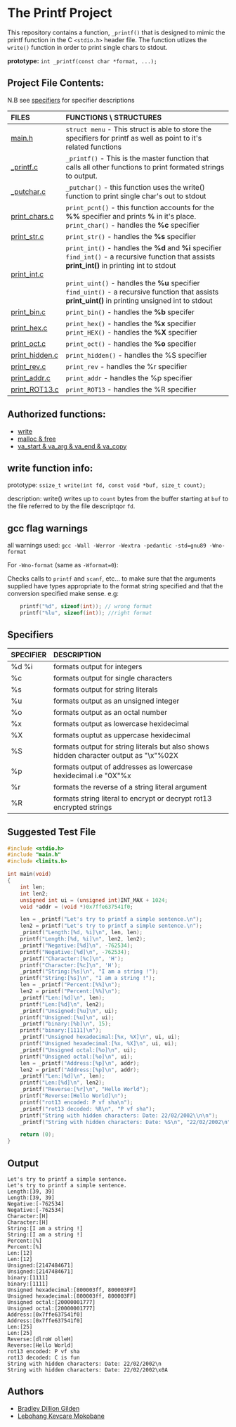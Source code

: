# The Printf Project

This repository contains a function, `_printf()` that is designed to mimic the printf function in the C `<stdio.h>` header file. The function utlizes the `write()` function in order to print single chars to stdout.

**prototype:** `int _printf(const char *format, ...);`

## Project File Contents:

N.B see [specifiers](#specifiers) for specifier descriptions

|FILES|FUNCTIONS \ STRUCTURES|
|:----|:--------|
|[main.h](main.h)|`struct menu` - This struct is able to store the specifiers for printf as well as point to it's related functions|
|[_printf.c](_printf.c)|`_printf()` - This is the master function that calls all other functions to print formated strings to output.|
|[_putchar.c](_putchar.c )|`_putchar()` - this function uses the write() function to print single char's out to stdout|
|[print_chars.c](print_chars.c)|`print_pcnt()` - this function accounts for the **%%** specifier and prints **%** in it's place.<br>`print_char()` - handles the **%c** specifier|
|[print_str.c](print_str.c)|`print_str()` - handles the **%s** specifier|
|[print_int.c](print_int.c)|`print_int()` - handles the **%d** and **%i** specifier<br>`find_int()` - a recursive function that assists **print_int()** in printing int to stdout<br><br>`print_uint()` - handles the **%u** specifier<br>`find_uint()` - a recursive function that assists **print_uint()** in printing unsigned int to stdout|
|[print_bin.c](print_bin.c )|`print_bin()` - handles the **%b** specifer|
|[print_hex.c](print_hex.c)|`print_hex()` - handles the **%x** specifier<br>`print_HEX()` - handles the **%X** specifier|
|[print_oct.c](print_oct.c)|`print_oct()` - handles the **%o** specifier|
|[print_hidden.c](print_hidden.c)|`print_hidden()` -  handles the %S specifier|
|[print_rev.c](print_rev.c)|`print_rev` - handles the %r specifier|
|[print_addr.c](print_addr.c)|`print_addr` - handles the %p specifier|
|[print_ROT13.c](print_ROT13.c)|`print_ROT13` - handles the %R specifier|

## Authorized functions:

* [write](#write-function-info)
* [malloc & free](https://github.com/BradleyGilden/alx-low_level_programming/blob/main/0x0C-more_malloc_free/moreinfo.md)
* [va_start & va_arg & va_end & va_copy](https://github.com/BradleyGilden/alx-low_level_programming/tree/main/0x10-variadic_functions)


## write function info:

prototype: `ssize_t write(int fd, const void *buf, size_t count);`

description: write() writes up to `count` bytes from the buffer starting at `buf` to the file referred to by the file descriptqor `fd`.

## gcc flag warnings

all warnings used: `gcc -Wall -Werror -Wextra -pedantic -std=gnu89 -Wno-format`

For `-Wno-format`  (same as `-Wformat=0`):

Checks calls to `printf` and `scanf`, etc... to make sure that the arguments supplied have types appropriate to the format string specified and that the conversion specified make sense.
e.g:

```C
	printf("%d", sizeof(int)); // wrong format
	printf("%lu", sizeof(int)); //right format
```

## Specifiers

|SPECIFIER|DESCRIPTION|
|:--------|:----------|
|%d %i|formats output for integers|
|%c|formats output for single characters|
|%s|formats output for string literals|
|%u|formats output as an unsigned integer|
|%o|formats output as an octal number|
|%x|formats output as lowercase hexidecimal|
|%X|formats ouptut as uppercase hexidecimal|
|%S|formats output for string literals but also shows hidden character output as "\x"%02X|
|%p|formats output of addresses as lowercase hexidecimal i.e "0X"%x|
|%r|formats the reverse of a string literal argument|
|%R|formats string literal to encrypt or decrypt rot13 encrypted strings|

## Suggested Test File

```C
#include <stdio.h>
#include "main.h"
#include <limits.h>

int main(void)
{
	int len;
	int len2;
	unsigned int ui = (unsigned int)INT_MAX + 1024;
	void *addr = (void *)0x7ffe637541f0;

	len = _printf("Let's try to printf a simple sentence.\n");
	len2 = printf("Let's try to printf a simple sentence.\n");
	_printf("Length:[%d, %i]\n", len, len);
	printf("Length:[%d, %i]\n", len2, len2);
	_printf("Negative:[%d]\n", -762534);
	printf("Negative:[%d]\n", -762534);
	_printf("Character:[%c]\n", 'H');
	printf("Character:[%c]\n", 'H');
	_printf("String:[%s]\n", "I am a string !");
	printf("String:[%s]\n", "I am a string !");
	len = _printf("Percent:[%%]\n");
	len2 = printf("Percent:[%%]\n");
	_printf("Len:[%d]\n", len);
	printf("Len:[%d]\n", len2);
	_printf("Unsigned:[%u]\n", ui);
	printf("Unsigned:[%u]\n", ui);
	_printf("binary:[%b]\n", 15);
	printf("binary:[1111]\n");
	_printf("Unsigned hexadecimal:[%x, %X]\n", ui, ui);
	printf("Unsigned hexadecimal:[%x, %X]\n", ui, ui);
	_printf("Unsigned octal:[%o]\n", ui);
	printf("Unsigned octal:[%o]\n", ui);
	len = _printf("Address:[%p]\n", addr);
	len2 = printf("Address:[%p]\n", addr);
	_printf("Len:[%d]\n", len);
	printf("Len:[%d]\n", len2);
	_printf("Reverse:[%r]\n", "Hello World");
	printf("Reverse:[Hello World]\n");
	printf("rot13 encoded: P vf sha\n");
	_printf("rot13 decoded: %R\n", "P vf sha");
	printf("String with hidden characters: Date: 22/02/2002\\n\n");
	_printf("String with hidden characters: Date: %S\n", "22/02/2002\n");

	return (0);
}
```

## Output

```
Let's try to printf a simple sentence.
Let's try to printf a simple sentence.
Length:[39, 39]
Length:[39, 39]
Negative:[-762534]
Negative:[-762534]
Character:[H]
Character:[H]
String:[I am a string !]
String:[I am a string !]
Percent:[%]
Percent:[%]
Len:[12]
Len:[12]
Unsigned:[2147484671]
Unsigned:[2147484671]
binary:[1111]
binary:[1111]
Unsigned hexadecimal:[800003ff, 800003FF]
Unsigned hexadecimal:[800003ff, 800003FF]
Unsigned octal:[20000001777]
Unsigned octal:[20000001777]
Address:[0x7ffe637541f0]
Address:[0x7ffe637541f0]
Len:[25]
Len:[25]
Reverse:[dlroW olleH]
Reverse:[Hello World]
rot13 encoded: P vf sha
rot13 decoded: C is fun
String with hidden characters: Date: 22/02/2002\n
String with hidden characters: Date: 22/02/2002\x0A
```

## Authors

* [Bradley Dillion Gilden](https://github.com/BradleyGilden)
* [Lebohang Kevcare Mokobane](https://github.com/KevCareSA)

